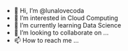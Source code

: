 - 👋 Hi, I’m @lunalovecoda
- 👀 I’m interested in Cloud Computing
- 🌱 I’m currently learning Data Science
- 💞️ I’m looking to collaborate on ...
- 📫 How to reach me ...

<!---
lunalovecoda/lunalovecoda is a ✨ special ✨ repository because its `README.md` (this file) appears on your GitHub profile.
You can click the Preview link to take a look at your changes.
--->
